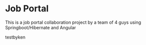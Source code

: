 # Job Portal
This is a job portal collaboration project by a team of 4 guys using Springboot/Hibernate and Angular

testbyken